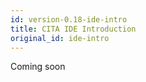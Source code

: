 ```yaml
---
id: version-0.18-ide-intro
title: CITA IDE Introduction
original_id: ide-intro
---
```


Coming soon
